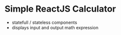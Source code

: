 # Simple ReactJS Calculator

- statefull / stateless components
- displays input and output math expression
